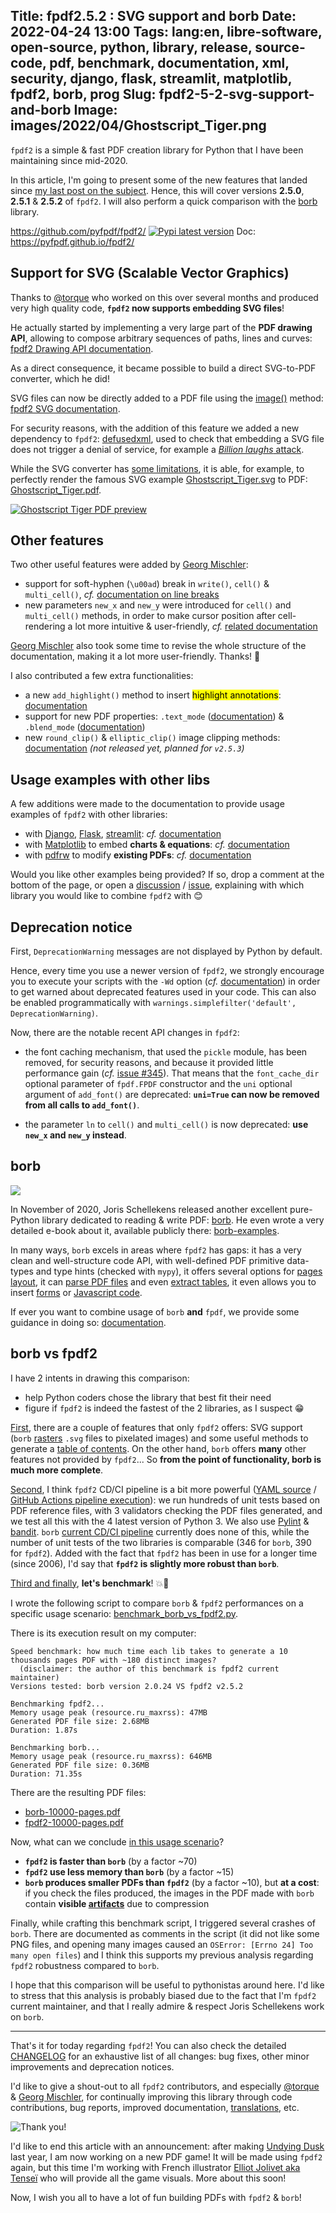 Title: fpdf2.5.2 : SVG support and borb
Date: 2022-04-24 13:00
Tags: lang:en, libre-software, open-source, python, library, release, source-code, pdf, benchmark, documentation, xml, security, django, flask, streamlit, matplotlib, fpdf2, borb, prog
Slug: fpdf2-5-2-svg-support-and-borb
Image: images/2022/04/Ghostscript_Tiger.png
---

<!-- Com' réalisée :
* [x] https://www.reddit.com/r/Python/comments/uasf5r/borb_vs_fpdf2_comparing_2_pdf_generation_libs/
* [x] https://dev.to/lucasc/fpdf252-svg-support-and-comparison-with-borb-2fip
* [x] email @jorisschellekens & @gmischler + comment on @torque PR
-->

`fpdf2` is a simple & fast PDF creation library for Python that I have been maintaining since mid-2020.

In this article, I'm going to present some of the new features that landed since [my last post on the subject](hacktoberfest-on-fpdf2.html).
Hence, this will cover versions **2.5.0**, **2.5.1** & **2.5.2** of `fpdf2`.I will also perform a quick comparison with the [borb](https://borbpdf.com/) library.

<https://github.com/pyfpdf/fpdf2/> [![Pypi latest version](https://img.shields.io/pypi/v/fpdf2.svg)](https://pypi.python.org/pypi/fpdf2)
Doc: <https://pyfpdf.github.io/fpdf2/>

## Support for SVG (Scalable Vector Graphics)

Thanks to [@torque](https://github.com/torque) who worked on this over several months
and produced very high quality code, **`fpdf2` now supports embedding SVG files**!

He actually started by implementing a very large part of the **PDF drawing API**,
allowing to compose arbitrary sequences of paths, lines and curves:
[fpdf2 Drawing API documentation](https://pyfpdf.github.io/fpdf2/Drawing.html).

As a direct consequence, it became possible to build a direct SVG-to-PDF converter, which he did!

SVG files can now be directly added to a PDF file using the [image()](fpdf/fpdf.html#fpdf.fpdf.FPDF.image) method:
[fpdf2 SVG documentation](https://pyfpdf.github.io/fpdf2/SVG.html).

For security reasons, with the addition of this feature we added a new dependency to `fpdf2`:
[defusedxml](https://pypi.org/project/defusedxml/), used to check that embedding a SVG file does not trigger a denial of service,
for example a [_Billion laughs_ attack](https://github.com/PyFPDF/fpdf2/blob/master/test/image/test_vector_image.py#L77).

While the SVG converter has [some limitations](https://pyfpdf.github.io/fpdf2/SVG.html#currently-unsupported-notable-svg-features),
it is able, for example, to perfectly render the famous SVG example [Ghostscript_Tiger.svg](https://commons.wikimedia.org/wiki/File:Ghostscript_Tiger.svg)
to PDF: [Ghostscript_Tiger.pdf](images/2022/04/Ghostscript_Tiger.pdf).

[![Ghostscript Tiger PDF preview](images/2022/04/Ghostscript_Tiger.png)](images/2022/04/Ghostscript_Tiger.pdf)

## Other features

Two other useful features were added by [Georg Mischler](https://github.com/gmischler):

* support for soft-hyphen (`\u00ad`) break in `write()`, `cell()` & `multi_cell()`,
  _cf._ [documentation on line breaks](https://pyfpdf.github.io/fpdf2/LineBreaks.html)
* new parameters `new_x` and `new_y` were introduced for `cell()` and `multi_cell()` methods,
  in order to make cursor position after cell-rendering a lot more intuitive & user-friendly,
  _cf._ [related documentation](https://pyfpdf.github.io/fpdf2/Text.html#change-in-current-position)

[Georg Mischler](https://github.com/gmischler) also took some time to revise the whole structure of the documentation,
making it a lot more user-friendly. Thanks! 🙏

I also contributed a few extra functionalities:

* a new `add_highlight()` method to insert <mark>highlight annotations</mark>: [documentation](https://pyfpdf.github.io/fpdf2/Annotations.html#highlights)
* support for new PDF properties: `.text_mode` ([documentation](https://pyfpdf.github.io/fpdf2/TextStyling.html#text_mode)) & `.blend_mode` ([documentation](https://pyfpdf.github.io/fpdf2/Images.html#blending-images))
* new `round_clip()` & `elliptic_clip()` image clipping methods: [documentation](https://pyfpdf.github.io/fpdf2/Images.html#image-clipping)
  _(not released yet, planned for `v2.5.3`)_

## Usage examples with other libs

A few additions were made to the documentation to provide usage examples of `fpdf2` with other libraries:

* with [Django](https://www.djangoproject.com/), [Flask](https://flask.palletsprojects.com), [streamlit](https://streamlit.io/): _cf._ [documentation](https://pyfpdf.github.io/fpdf2/UsageInWebAPI.html)
* with [Matplotlib](https://matplotlib.org/) to embed **charts & equations**: _cf._ [documentation](https://pyfpdf.github.io/fpdf2/Maths.html)
* with [pdfrw](https://github.com/pmaupin/pdfrw) to modify **existing PDFs**: _cf._ [documentation](https://pyfpdf.github.io/fpdf2/ExistingPDFs.html)

Would you like other examples being provided?
If so, drop a comment at the bottom of the page, or open a [discussion](https://github.com/PyFPDF/fpdf2/discussions/) / [issue](https://github.com/PyFPDF/fpdf2/issues),
explaining with which library you would like to combine `fpdf2` with 😊

## Deprecation notice

First, `DeprecationWarning` messages are not displayed by Python by default.

Hence, every time you use a newer version of `fpdf2`, we strongly encourage you to execute your scripts
with the `-Wd` option (_cf._ [documentation](https://docs.python.org/3/using/cmdline.html#cmdoption-W))
in order to get warned about deprecated features used in your code.
This can also be enabled programmatically with `warnings.simplefilter('default', DeprecationWarning)`.

Now, there are the notable recent API changes in `fpdf2`:

* the font caching mechanism, that used the `pickle` module, has been removed, for security reasons,
  and because it provided little performance gain (_cf._ [issue #345](https://github.com/PyFPDF/fpdf2/issues/345)).
  That means that the `font_cache_dir` optional parameter of `fpdf.FPDF` constructor
  and the `uni` optional argument of `add_font()` are deprecated:
  **`uni=True` can now be removed from all calls to `add_font()`**.

* the parameter `ln` to `cell()` and `multi_cell()` is now deprecated: **use `new_x` and `new_y` instead**.


## borb

[![](https://raw.githubusercontent.com/jorisschellekens/borb/master/logo/borb_64.png)](https://borbpdf.com/)

In November of 2020, Joris Schellekens released another excellent pure-Python library dedicated to reading & write PDF: [borb](https://github.com/jorisschellekens/borb/).
He even wrote a very detailed e-book about it, available publicly there: [borb-examples](https://github.com/jorisschellekens/borb-examples/).

In many ways, `borb` excels in areas where `fpdf2` has gaps:
it has a very clean and well-structure code API, with well-defined PDF primitive data-types and type hints (checked with `mypy`),
it offers several options for [pages layout](https://github.com/jorisschellekens/borb-examples/#223-setting-a-pagelayout),
it can [parse PDF files](https://github.com/jorisschellekens/borb-examples/#5-working-with-existing-pdfs) and even [extract tables](https://github.com/jorisschellekens/borb-examples/#71-extracting-tables-from-a-pdf),
it even allows you to insert [forms](https://github.com/jorisschellekens/borb-examples/#4-forms) or [Javascript code](https://github.com/jorisschellekens/borb-examples/#439-adding-a-javascriptpushbutton-to-a-pdf).

If ever you want to combine usage of `borb` **and** `fpdf`,
we provide some guidance in doing so: [documentation](https://pyfpdf.github.io/fpdf2/borb.html).

## borb vs fpdf2

I have 2 intents in drawing this comparison:

* help Python coders chose the library that best fit their need
* figure if `fpdf2` is indeed the fastest of the 2 libraries, as I suspect 😁

<u>First</u>, there are a couple of features that only `fpdf2` offers: SVG support (`borb` [rasters](https://en.wikipedia.org/wiki/Rasterisation) `.svg` files to pixelated images)
and some useful methods to generate a [table of contents](https://pyfpdf.github.io/fpdf2/DocumentOutlineAndTableOfContents.html).
On the other hand, `borb` offers **many** other features not provided by `fpdf2`...
So **from the point of functionality, borb is much more complete**.

<u>Second</u>, I think `fpdf2` CD/CI pipeline is a bit more powerful ([YAML source](https://github.com/PyFPDF/fpdf2/blob/master/.github/workflows/continuous-integration-workflow.yml) / [GitHub Actions pipeline execution](https://github.com/PyFPDF/fpdf2/actions/runs/2212594208)):
we run hundreds of unit tests based on PDF reference files, with 3 validators checking the PDF files generated,
and we test all this with the 4 latest version of Python 3. We also use [Pylint](https://pylint.pycqa.org/en/latest/) & [bandit](https://github.com/PyCQA/bandit).
`borb` [current CD/CI pipeline](https://github.com/jorisschellekens/borb/blob/master/.github/workflows/python-publish.yml) currently does none of this,
while the number of unit tests of the two libraries is comparable (346 for `borb`, 390 for `fpdf2`).
Added with the fact that `fpdf2` has been in use for a longer time (since 2006),
I'd say that **`fpdf2` is slightly more robust than `borb`**.

<u>Third and finally</u>, **let's benchmark**! 💥💨

I wrote the following script to compare `borb` & `fpdf2` performances on a specific usage scenario:
[benchmark_borb_vs_fpdf2.py](https://github.com/PyFPDF/fpdf2/blob/master/scripts/benchmark_borb_vs_fpdf2.py).

There is its execution result on my computer:

```
Speed benchmark: how much time each lib takes to generate a 10 thousands pages PDF with ~180 distinct images?
  (disclaimer: the author of this benchmark is fpdf2 current maintainer)
Versions tested: borb version 2.0.24 VS fpdf2 v2.5.2

Benchmarking fpdf2...
Memory usage peak (resource.ru_maxrss): 47MB
Generated PDF file size: 2.68MB
Duration: 1.87s

Benchmarking borb...
Memory usage peak (resource.ru_maxrss): 646MB
Generated PDF file size: 0.36MB
Duration: 71.35s
```

There are the resulting PDF files:

* [borb-10000-pages.pdf](images/2022/04/borb-10000-pages.pdf)
* [fpdf2-10000-pages.pdf](images/2022/04/fpdf2-10000-pages.pdf)

Now, what can we conclude <u>in this usage scenario</u>?

* **`fpdf2` is faster than `borb`** (by a factor ~70)
* **`fpdf2` use less memory than `borb`** (by a factor ~15)
* **`borb` produces smaller PDFs than `fpdf2`** (by a factor ~10), but **at a cost**:
  if you check the files produced, the images in the PDF made with `borb` contain **visible [artifacts](https://en.wikipedia.org/wiki/Artifact_(error))** due to compression

Finally, while crafting this benchmark script, I triggered several crashes of `borb`.
There are documented as comments in the script (it did not like some PNG files, and opening many images caused an `OSError: [Errno 24] Too many open files`)
and I think this supports my previous analysis regarding `fpdf2` robustness compared to `borb`.

I hope that this comparison will be useful to pythonistas around here.
I'd like to stress that this analysis is probably biased due to the fact that I'm `fpdf2` current maintainer,
and that I really admire & respect Joris Schellekens work on `borb`.

---

That's it for today regarding `fpdf2`!
You can also check the detailed [CHANGELOG](https://github.com/PyFPDF/fpdf2/blob/master/CHANGELOG.md)
for an exhaustive list of all changes: bug fixes, other minor improvements and deprecation notices.

I'd like to give a shout-out to all `fpdf2` contributors,
and especially [@torque](https://github.com/torque) & [Georg Mischler](https://github.com/gmischler),
for continually improving this library through code contributions, bug reports, improved documentation, [translations](https://github.com/PyFPDF/fpdf2/issues/267), etc.

![Thank you!](images/2022/04/chibird-thank-you.png)

I'd like to end this article with an announcement: after making [Undying Dusk](https://lucas-c.itch.io/undying-dusk) last year,
I am now working on a new PDF game! It will be made using `fpdf2` again, but this time I'm working with French illustrator [Elliot Jolivet aka Tenseï](https://chezsoi.org/lucas/blog/elliot-jolivet-aka-tensei.html)
who will provide all the game visuals. More about this soon!

Now, I wish you all to have a lot of fun building PDFs with `fpdf2` & `borb`!


<style>
article img { max-height: 12rem; }
article h2 { padding-top: 2rem; }
article hr { margin: 3rem; }
.uk-article-content > p:nth-child(3) { /* Link to GitHub repo */
  display: block;
  text-align: center;
  border: 1px solid black;
  border-radius: 10rem;
  padding: 1rem;
  margin: 2rem 10vw;
}
.uk-article-content > p:nth-child(3) img { margin: auto; }
</style>
